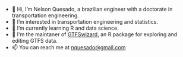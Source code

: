 - 👋 Hi, I’m Nelson Quesado, a brazilian engineer with a doctorate in transportation engineering.
- 👀 I’m interested in transportation engineering and statistics.
- 🌱 I’m currently learning R and data science.
- 🚌 I'm the maintaner of [GTFSwizard](https://opatp.github.io/GTFSwizard/), an R package for exploring and editing GTFS data.
- 📫 You can reach me at nquesado@gmail.com
